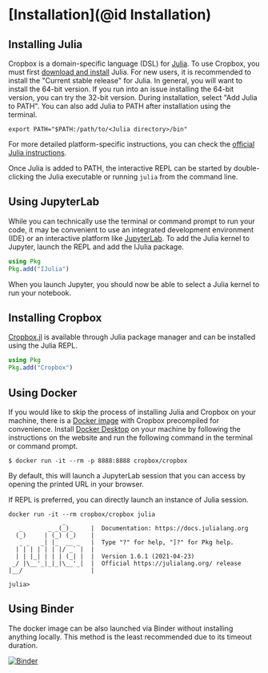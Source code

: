 # [Installation](@id Installation)

## Installing Julia

Cropbox is a domain-specific language (DSL) for [Julia](https://julialang.org). To use Cropbox, you must first [download and install](https://julialang.org/downloads/) Julia. For new users, it is recommended to install the "Current stable release" for Julia. In general, you will want to install the 64-bit version. If you run into an issue installing the 64-bit version, you can try the 32-bit version. During installation, select "Add Julia to PATH". You can also add Julia to PATH after installation using the terminal.

```shell
export PATH="$PATH:/path/to/<Julia directory>/bin"
``` 

For more detailed platform-specific instructions, you can check the [official Julia instructions](https://julialang.org/downloads/platform/).

Once Julia is added to PATH, the interactive REPL can be started by double-clicking the Julia executable or running `julia` from the command line. 

## Using JupyterLab
While you can technically use the terminal or command prompt to run your code, it may be convenient to use an integrated development environment (IDE) or an interactive platform like [JupyterLab](https://jupyter.org/install). To add the Julia kernel to Jupyter, launch the REPL and add the IJulia package. 

```julia
using Pkg
Pkg.add("IJulia")
```
When you launch Jupyter, you should now be able to select a Julia kernel to run your notebook. 

## Installing Cropbox

[Cropbox.jl](https://github.com/cropbox/Cropbox.jl) is available through Julia package manager and can be installed using the Julia REPL.

```julia
using Pkg
Pkg.add("Cropbox")
```

## Using Docker

If you would like to skip the process of installing Julia and Cropbox on your machine, there is a [Docker image](https://hub.docker.com/repository/docker/cropbox/cropbox) with Cropbox precompiled for convenience. Install [Docker Desktop](https://www.docker.com/products/docker-desktop/) on your machine by following the instructions on the website and run the following command in the terminal or command prompt. 

```shell
$ docker run -it --rm -p 8888:8888 cropbox/cropbox
```
By default, this will launch a JupyterLab session that you can access by opening the printed URL in your browser. 

If REPL is preferred, you can directly launch an instance of Julia session.

```shell
docker run -it --rm cropbox/cropbox julia
               _
   _       _ _(_)_     |  Documentation: https://docs.julialang.org
  (_)     | (_) (_)    |
   _ _   _| |_  __ _   |  Type "?" for help, "]?" for Pkg help.
  | | | | | | |/ _` |  |
  | | |_| | | | (_| |  |  Version 1.6.1 (2021-04-23)
 _/ |\__'_|_|_|\__'_|  |  Official https://julialang.org/ release
|__/                   |

julia>
```

## Using Binder

The docker image can be also launched via Binder without installing anything locally. This method is the least recommended due to its timeout duration.

[![Binder](https://mybinder.org/badge_logo.svg)](https://mybinder.org/v2/gh/cropbox/cropbox-binder/main)
